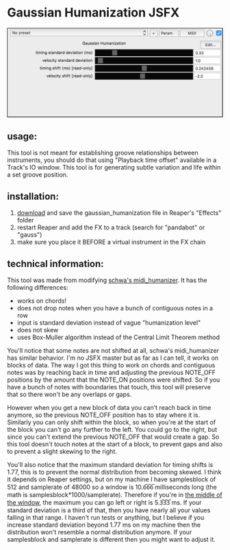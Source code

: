 # Gaussian Humanization JSFX

![interface](interface.png)

## usage:

This tool is not meant for establishing groove relationships between instruments, you should do that using "Playback time offset" available in a Track's IO window. This tool is for generating subtle variation and life within a set groove position.

## installation:

1. [download](https://raw.githubusercontent.com/benjohnson2001/GaussianHumanization/master/gaussian_humanization) and save the gaussian_humanization file in Reaper's "Effects" folder
2. restart Reaper and add the FX to a track (search for "pandabot" or "gauss")
3. make sure you place it BEFORE a virtual instrument in the FX chain

## technical information:

This tool was made from modifying [schwa's midi_humanizer](https://forum.cockos.com/showthread.php?t=7231). It has the following differences:

  - works on chords!
  - does not drop notes when you have a bunch of contiguous notes in a row
  - input is standard deviation instead of vague "humanization level"
  - does not skew
  - uses Box-Muller algorithm instead of the Central Limit Theorem method
  

You'll notice that some notes are not shifted at all, schwa's midi_humanizer has similar behavior. I'm no JSFX master but as far as I can tell, it works on blocks of data. The way I got this thing to work on chords and contiguous notes was by reaching back in time and adjusting the previous NOTE_OFF positions by the amount that the NOTE_ON positions were shifted. So if you have a bunch of notes with boundaries that touch, this tool will preserve that so there won't be any overlaps or gaps.

However when you get a new block of data you can't reach back in time anymore, so the previous NOTE_OFF position has to stay where it is. Similarly you can only shift within the block, so when you're at the start of the block you can't go any further to the left. You could go to the right, but since you can't extend the previous NOTE_OFF that would create a gap. So this tool doesn't touch notes at the start of a block, to prevent gaps and also to prevent a slight skewing to the right.

You'll also notice that the maximum standard deviation for timing shifts is 1.77, this is to prevent the normal distribution from becoming skewed. I think it depends on Reaper settings, but on my machine I have samplesblock of 512 and samplerate of 48000 so a window is 10.6̅6̅6̅ milliseconds long (the math is samplesblock*1000/samplerate). Therefore if you're in [the middle of the window](https://raw.githubusercontent.com/benjohnson2001/GaussianHumanization/master/histogram.png), the maximum you can go left or right is 5.3̅3̅3̅ ms. If your standard deviation is a third of that, then you have nearly all your values falling in that range. I haven't run tests or anything, but I believe if you increase standard deviation beyond 1.77 ms on my machine then the distribution won't resemble a normal distribution anymore. If your samplesblock and samplerate is different then you might want to adjust it.